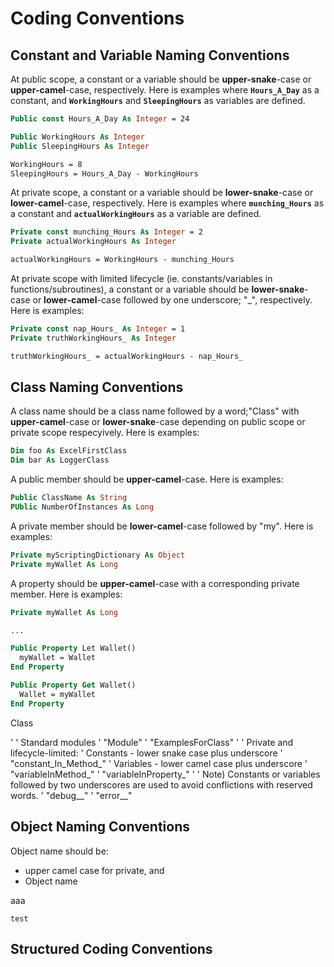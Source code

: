 # Coding Conventions

## Constant and Variable Naming Conventions

At public scope, a constant or a variable should be **upper-snake**-case or **upper-camel**-case, respectively. Here is examples where **`Hours_A_Day`** as a constant, and **`WorkingHours`** and **`SleepingHours`** as variables are defined.

```vb
Public const Hours_A_Day As Integer = 24

Public WorkingHours As Integer
Public SleepingHours As Integer

WorkingHours = 8
SleepingHours = Hours_A_Day - WorkingHours
```

At private scope, a constant or a variable should be **lower-snake**-case or **lower-camel**-case, respectively. Here is examples where **`munching_Hours`** as a constant and **`actualWorkingHours`** as a variable are defined.

```vb
Private const munching_Hours As Integer = 2
Private actualWorkingHours As Integer

actualWorkingHours = WorkingHours - munching_Hours
```

At private scope with limited lifecycle (ie. constants/variables in functions/subroutines), a constant or a variable should be **lower-snake**-case or **lower-camel**-case followed by one underscore; "_", respectively. Here is examples:

```vb
Private const nap_Hours_ As Integer = 1
Private truthWorkingHours_ As Integer

truthWorkingHours_ = actualWorkingHours - nap_Hours_
```

## Class Naming Conventions

A class name should be a class name followed by a word;"Class" with **upper-camel**-case or **lower-snake**-case depending on public scope or private scope respecyively. Here is examples:

```vb
Dim foo As ExcelFirstClass
Dim bar As LoggerClass
```

A public member should be **upper-camel**-case. Here is examples:

```vb
Public ClassName As String
PUblic NumberOfInstances As Long
```

A private member should be **lower-camel**-case followed by "my". Here is examples:

```vb
Private myScriptingDictionary As Object
Private myWallet As Long
```

A property should be **upper-camel**-case with a corresponding private member. Here is examples:

```vb
Private myWallet As Long

...

Public Property Let Wallet()
  myWallet = Wallet
End Property

Public Property Get Wallet()
  Wallet = myWallet
End Property
```




<class name>Class

'
' Standard modules
'   "<class name>Module"
'   "ExamplesFor<class name>Class"
'
' Private and lifecycle-limited:
'   Constants - lower snake case plus underscore
'     "constant_In_Method_"
'   Variables - lower camel case plus underscore
'     "variableInMethod_"
'     "variableInProperty_"
'
' Note) Constants or variables followed by two underscores are used to avoid conflictions with reserved words.
'   "debug__"
'   "error__"



## Object Naming Conventions
Object name should be:
* upper camel case for private, and
* Object name 

<class name> aaa

`test`




## Structured Coding Conventions
